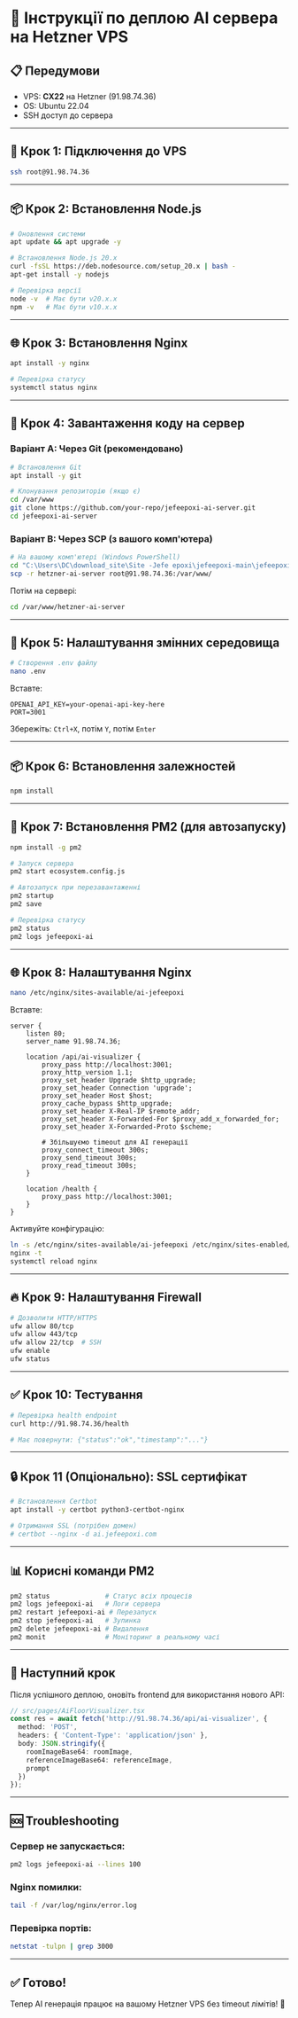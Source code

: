# 🚀 Інструкції по деплою AI сервера на Hetzner VPS

## 📋 Передумови

- VPS: **CX22** на Hetzner (91.98.74.36)
- OS: Ubuntu 22.04
- SSH доступ до сервера

---

## 🔧 Крок 1: Підключення до VPS

```bash
ssh root@91.98.74.36
```

---

## 📦 Крок 2: Встановлення Node.js

```bash
# Оновлення системи
apt update && apt upgrade -y

# Встановлення Node.js 20.x
curl -fsSL https://deb.nodesource.com/setup_20.x | bash -
apt-get install -y nodejs

# Перевірка версії
node -v  # Має бути v20.x.x
npm -v   # Має бути v10.x.x
```

---

## 🌐 Крок 3: Встановлення Nginx

```bash
apt install -y nginx

# Перевірка статусу
systemctl status nginx
```

---

## 📁 Крок 4: Завантаження коду на сервер

### Варіант A: Через Git (рекомендовано)

```bash
# Встановлення Git
apt install -y git

# Клонування репозиторію (якщо є)
cd /var/www
git clone https://github.com/your-repo/jefeepoxi-ai-server.git
cd jefeepoxi-ai-server
```

### Варіант B: Через SCP (з вашого комп'ютера)

```bash
# На вашому комп'ютері (Windows PowerShell)
cd "C:\Users\DC\download_site\Site -Jefe epoxi\jefeepoxi-main\jefeepoxi-main – 1"
scp -r hetzner-ai-server root@91.98.74.36:/var/www/
```

Потім на сервері:
```bash
cd /var/www/hetzner-ai-server
```

---

## 🔑 Крок 5: Налаштування змінних середовища

```bash
# Створення .env файлу
nano .env
```

Вставте:
```
OPENAI_API_KEY=your-openai-api-key-here
PORT=3001
```

Збережіть: `Ctrl+X`, потім `Y`, потім `Enter`

---

## 📦 Крок 6: Встановлення залежностей

```bash
npm install
```

---

## 🔄 Крок 7: Встановлення PM2 (для автозапуску)

```bash
npm install -g pm2

# Запуск сервера
pm2 start ecosystem.config.js

# Автозапуск при перезавантаженні
pm2 startup
pm2 save

# Перевірка статусу
pm2 status
pm2 logs jefeepoxi-ai
```

---

## 🌐 Крок 8: Налаштування Nginx

```bash
nano /etc/nginx/sites-available/ai-jefeepoxi
```

Вставте:
```nginx
server {
    listen 80;
    server_name 91.98.74.36;

    location /api/ai-visualizer {
        proxy_pass http://localhost:3001;
        proxy_http_version 1.1;
        proxy_set_header Upgrade $http_upgrade;
        proxy_set_header Connection 'upgrade';
        proxy_set_header Host $host;
        proxy_cache_bypass $http_upgrade;
        proxy_set_header X-Real-IP $remote_addr;
        proxy_set_header X-Forwarded-For $proxy_add_x_forwarded_for;
        proxy_set_header X-Forwarded-Proto $scheme;
        
        # Збільшуємо timeout для AI генерації
        proxy_connect_timeout 300s;
        proxy_send_timeout 300s;
        proxy_read_timeout 300s;
    }

    location /health {
        proxy_pass http://localhost:3001;
    }
}
```

Активуйте конфігурацію:
```bash
ln -s /etc/nginx/sites-available/ai-jefeepoxi /etc/nginx/sites-enabled/
nginx -t
systemctl reload nginx
```

---

## 🔥 Крок 9: Налаштування Firewall

```bash
# Дозволити HTTP/HTTPS
ufw allow 80/tcp
ufw allow 443/tcp
ufw allow 22/tcp  # SSH
ufw enable
ufw status
```

---

## ✅ Крок 10: Тестування

```bash
# Перевірка health endpoint
curl http://91.98.74.36/health

# Має повернути: {"status":"ok","timestamp":"..."}
```

---

## 🔒 Крок 11 (Опціонально): SSL сертифікат

```bash
# Встановлення Certbot
apt install -y certbot python3-certbot-nginx

# Отримання SSL (потрібен домен)
# certbot --nginx -d ai.jefeepoxi.com
```

---

## 📊 Корисні команди PM2

```bash
pm2 status              # Статус всіх процесів
pm2 logs jefeepoxi-ai   # Логи сервера
pm2 restart jefeepoxi-ai # Перезапуск
pm2 stop jefeepoxi-ai   # Зупинка
pm2 delete jefeepoxi-ai # Видалення
pm2 monit               # Моніторинг в реальному часі
```

---

## 🎯 Наступний крок

Після успішного деплою, оновіть frontend для використання нового API:

```typescript
// src/pages/AiFloorVisualizer.tsx
const res = await fetch('http://91.98.74.36/api/ai-visualizer', {
  method: 'POST',
  headers: { 'Content-Type': 'application/json' },
  body: JSON.stringify({
    roomImageBase64: roomImage,
    referenceImageBase64: referenceImage,
    prompt
  })
});
```

---

## 🆘 Troubleshooting

### Сервер не запускається:
```bash
pm2 logs jefeepoxi-ai --lines 100
```

### Nginx помилки:
```bash
tail -f /var/log/nginx/error.log
```

### Перевірка портів:
```bash
netstat -tulpn | grep 3000
```

---

## ✅ Готово!

Тепер AI генерація працює на вашому Hetzner VPS без timeout лімітів! 🎉


